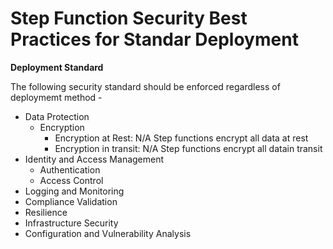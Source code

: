 # Step Function Security Best Practices for Standar Deployment


**Deployment Standard**

The following security standard should be enforced regardless of deploymemt method -
* Data Protection 
  * Encryption 
    * Encryption at Rest: N/A Step functions encrypt all data at rest
    * Encryption in transit: N/A Step functions encrypt all datain transit 
* Identity and Access Management
  * Authentication
  * Access Control 
* Logging and Monitoring
* Compliance Validation
* Resilience
* Infrastructure Security
* Configuration and Vulnerability Analysis
